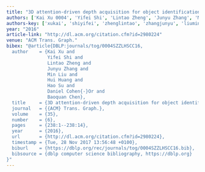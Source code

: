 ```yaml
---
title: "3D attention-driven depth acquisition for object identification"
authors: ['Kai Xu 0004', 'Yifei Shi', 'Lintao Zheng', 'Junyu Zhang', 'Min Liu', 'Hui Huang 0004', 'Hao Su', 'Daniel Cohen-Or', 'Baoquan Chen']
authors-key: ['xukai', 'shiyifei', 'zhenglintao', 'zhangjunyu', 'liumin', 'huanghui', 'suhao', 'cohenordaniel', 'chenbaoquan']
year: "2016"
article-link: "http://dl.acm.org/citation.cfm?id=2980224"
venue: "ACM Trans. Graph."
bibex: "@article{DBLP:journals/tog/0004SZZLHSCC16,
  author    = {Kai Xu and
               Yifei Shi and
               Lintao Zheng and
               Junyu Zhang and
               Min Liu and
               Hui Huang and
               Hao Su and
               Daniel Cohen{-}Or and
               Baoquan Chen},
  title     = {3D attention-driven depth acquisition for object identification},
  journal   = {{ACM} Trans. Graph.},
  volume    = {35},
  number    = {6},
  pages     = {238:1--238:14},
  year      = {2016},
  url       = {http://dl.acm.org/citation.cfm?id=2980224},
  timestamp = {Tue, 28 Nov 2017 13:56:48 +0100},
  biburl    = {https://dblp.org/rec/journals/tog/0004SZZLHSCC16.bib},
  bibsource = {dblp computer science bibliography, https://dblp.org}
}"
---
```

